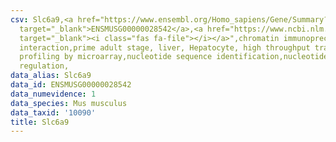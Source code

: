 ```yaml
---
csv: Slc6a9,<a href="https://www.ensembl.org/Homo_sapiens/Gene/Summary?db=core;g=ENSMUSG00000028542"
  target="_blank">ENSMUSG00000028542</a>,<a href="https://www.ncbi.nlm.nih.gov/pubmed/23834426"
  target="_blank"><i class="fas fa-file"></i></a>",chromatin immunoprecipitation assay,direct
  interaction,prime adult stage, liver, Hepatocyte, high throughput transcription
  profiling by microarray,nucleotide sequence identification,nucleotide sequence identification,transcriptional
  regulation,
data_alias: Slc6a9
data_id: ENSMUSG00000028542
data_numevidence: 1
data_species: Mus musculus
data_taxid: '10090'
title: Slc6a9
---
```

